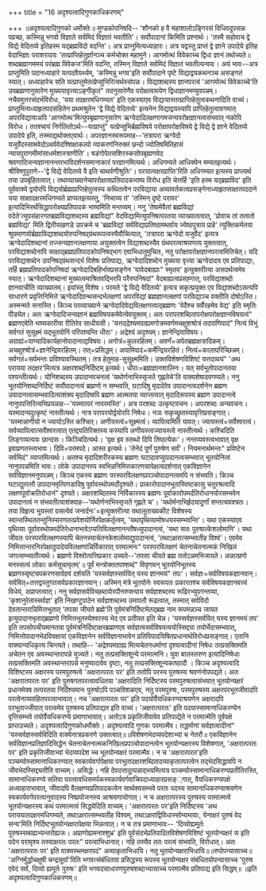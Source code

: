 +++
title = "16 अदृश्यत्वादिगुणकाधिकरणम्"

+++
॥अदृश्यत्वादिगुणको धर्मोक्तेः॥ मुण्डकोपनिषदि-- 'शौनको ह वै महाशालोऽङ्गिरसं विधिवदुपसन्नः पप्रच्छ, कस्मिन्नु भगवो विज्ञाते सर्वमिदं विज्ञातं भवतीति'। सर्वोपादानां किमिति प्रश्नार्थः। 'तस्मै सहोवाच द्वे विद्ये वेदितव्ये इतिहस्म यद्ब्रह्मविदो वदन्ति'। अत्र प्राप्नुमित्यध्याहारः। अत्र यद्वस्तु प्राप्तं द्वे ज्ञाने उपादेये इतिह वेदाभिज्ञाः पराशरादयः 'तत्प्राप्तिहेतुर्ज्ञानञ्च कर्मचोक्त महामुने। आगमोत्थं विवेकाच्च द्विधा ज्ञानं तथोच्यते॥ शब्दब्रह्मागममयं परंब्रह्म विवेकज'मिति वदन्ति, तस्मिन् विज्ञाते सर्वमिदं विज्ञातं भवतीत्यन्वयः। अयं भावः--अत्र प्राप्तुमिति पदानध्याहारे यत्पदवैयर्थ्यम्, 'कस्मिन्नु भगव'इति सर्वोपादाने पृष्टे विद्याद्वयकथनञ्च असङ्गतं स्यात्। अध्याहारेच सति यत्प्राप्तुमेतत्प्रेप्सुभिरित्यर्थस्संपन्नः। विद्याशब्दस्य ज्ञानपरत्वं 'आगमोत्थं विवेकाच्चे'ति उपब्रह्मणानुसारेण मुख्ययावृत्त्याऽङ्गीकृतं" तदनुसारेणैव परोक्षत्वरूपेण द्विधाज्ञानमप्युपपन्नम्। नचैवमुत्तरसंदर्भविरोधः, 'यया तदक्षरमधिगम्यत' इति एकस्याएव विद्यायास्तत्प्राप्तिहेतुत्वकथनादिति वाच्यं। प्राप्तुमित्यध्याहृतपदसहितेन प्रथमश्रुतेन 'द्वे विद्ये वेदितव्ये' इत्यनेन विद्याद्वयस्यापि प्राप्तिहेतुत्वावगमात् अपरविद्यायाअपि 'आगमोत्थ'मित्युपबृह्मणानुसारेण ऋग्वेदादिलक्षणागमजन्यपरोक्षज्ञानत्वसंभवात् नकोपि विरोधः। ततश्चायं निर्गलितोऽर्थः--यत्प्राप्तुं" यत्प्रेप्सुभिर्ब्रह्मविषये परोक्षापरोक्षविषये द्वे विद्ये द्वे ज्ञाने वेदितव्ये उपादेये इति, तस्माद्यथोक्तएवार्थः। अपरज्ञानस्वरूपमाह--'तत्रापरा ऋग्वेदो यजुर्वेदस्सामवेदोऽथर्ववेदश्शिक्षाकल्पो व्याकरणंनिरुक्तं छन्दो ज्योतिषमितिहासं न्यायपुराणमीमांसाधर्मशास्त्राणीति'। षडंगोपेतसशिरस्कसोपबृह्मणवेद श्रवणादिजन्यज्ञानानन्तरभाविदर्शनसमानाकारं परज्ञानमित्यर्थः। अधिगम्यते आधिक्येन मम्यतइत्यर्थः। श्रीविष्णुपुराणे--'द्वे विद्ये वेदितव्ये वै इति चाथर्वणीश्रुतिः'। परयात्वक्षरप्राप्ति'रिति अधिगम्यत इत्यस्य प्राप्त्यर्थ तया उपबृंहितत्वात्। तथाव्याख्यानेचापरोक्षत्वप्रतिपादकभाष्य विरोध इति चेत्तर्हि 'इति हस्म यद्ब्रह्मविद' इति पूर्ववाक्ये द्वयोरपि विद्ययोर्ब्रह्मप्राप्तिहेतुत्वस्य कथितत्वेन परविद्याया अव्यावर्तकत्वप्रसङ्गेनाध्याहृतसाक्षात्पददाने यया साक्षादक्षरमधिगम्यते प्राप्यतइत्यस्तु, 'निचाय्य तं' 'तस्मिन् दृष्टे परावर' इत्यादिभिरर्थसिद्धापरोक्ष्यप्रतिपादकं भाष्यमिति मन्तव्यम्। ननु 'तेषामेवैतां ब्रह्मविद्यां वदेते'त्युपसंहारगतब्रह्मविद्याशब्दस्य ब्रह्मविद्यां" वेदविद्यामित्युपनिषत्परतया व्याख्यातत्वात्, 'प्रोवाच तां तत्वतो ब्रह्मविद्या' मिति द्वितीयखणडे उपक्रमे च 'ब्रह्मविद्यां सर्वविद्याप्रतिष्ठामथर्वाय ज्येष्ठपुत्राय प्राहे' त्युक्तिकर्मतया श्रूयमाणयोर्ब्रह्माविद्याशब्दयोरुपनिषद्ग्रंथरूपत्वस्यैवौचित्यात्, 'तत्रापरा ऋग्वेदो यजुर्वेद' इत्यत्र ऋग्वेदादिशब्दानां तज्जन्यज्ञानलक्षणाया अयुक्तत्वेन विद्याशब्दस्यैव ग्रंथपरत्वाश्रयणत्य युक्तत्वात्, परविद्याशब्देनापि साक्षाद्ब्रह्मप्रतिपादकोपनिषद्भाग एवाभिधातुमुचितः, नतु परोक्षापरोक्षज्ञानपरत्वमितिचेत्। यदि परविद्याशब्देन उपनिषद्ग्रंथसन्दर्भ विशेषः प्रतिपाद्यः, ऋग्वेदादिशब्देन मुख्यया वृत्त्या ऋग्वेदादय एव प्रतिपाद्याः, तर्हि ब्रह्मप्रतिपादकोपनिषदां ऋग्वेदादिबहिर्भावप्रसङ्गेन 'यावेदबाह्याः" स्मृतय' इत्युक्तरीत्या असदर्थत्वमेव स्यात्। ऋग्वेदादिशब्दानां मुख्यत्वमाश्रितवद्भिरपि परैरुपनिषदां" वेदबाह्यत्वप्रसह्गात्, परविद्याशब्दो ज्ञानवाचीति व्याख्यातम्। इयांस्तु विशेषः। परमते 'द्वे विद्ये वेदितव्ये' इत्यत्र सकृत्प्रयुक्त एव विद्याशब्दोऽसत्यपि साधारणे प्रवृत्तिनिमित्ते ऋग्वेदादिग्रन्थसन्दर्भलक्षणां अपरविद्यां ब्रह्मज्ञानलक्षणां परविद्याञ्च वक्तीति दोषोऽस्ति। अस्मन्मते सनास्ति। किञ्च परव्याख्याने ऋग्वेदादिवेद्यविलक्षणत्वाद्ब्रह्मणः 'वेदैश्च सर्वैरहमेव वेद्य' इति स्मृतिः पीड्येत। अतः ऋग्वेदादिजन्यज्ञानं ब्रह्मविषयकमेवेत्येवयुक्तम्। अतः परापरशब्दितापरोक्षपरोक्षज्ञानविषयत्वं" ब्रह्मणएवेति भाष्यकारीया रीतिरेव साधीयसी। 'यत्तदद्रेश्यमग्राह्यमगोत्रमवर्णमचक्षुशश्रोत्रं तदपाणिपादं" नित्यं विभुं सर्वगतं सुसूक्ष्मं यद्भूतयोनिं परिपश्यन्ति धीराः'। अद्रेश्यं अदृश्यम्। ज्ञानेन्द्रियाविषयः। अग्राह्यं=पाण्यादिकार्यहानोपादानाद्यविषयः। अगोत्रं=कुलरहितम्। अवर्णं=अपेतब्रह्मक्षत्रादिकम्। अचक्षुश्श्रोत्रं=ज्ञानेन्द्रियरहितम्। तत्=प्रसिद्धम्। अपामिपादं=कर्मेन्द्रियरहितं। नित्यं=कालापरिच्छिन्नम्। सर्वगतं=सर्वमन्तः प्रविश्यावस्थितम्। तत्र हेतुमाह-सुसूक्ष्ममिति। उक्तविशेषणविशिष्टं यत्तदव्ययं" 'अथ परायया तदक्षर'मित्यत्र अक्षरशब्दनिर्दिष्टम् इत्यर्थः। धीराः=ब्रह्मज्ञानशालिनः। यत् सर्वभूतोपादानतया पश्यन्तीत्यर्थः। योनिशब्दस्य उपादानवचनत्वं 'यथोर्णनाभिस्सृजते गृह्णतेचे'ति वाक्यशेषादवगम्यते। ननु भूतयोनिशब्दनिर्दिष्टं सर्वोपादानत्वं ब्रह्मणो न सम्भवति, घ़टादिषु मृदादेरेव उपादानत्वदर्शनेन ब्रह्मण उपादानत्वासम्भवादित्याशंक्य मृदादिष्वपि ब्रह्मण आत्मतया व्याप्तत्वात् मृदादिरूपस्य ब्रह्मण उपादानत्वे नानुपपत्तिरित्यभिप्रयन्नाह--'यस्मात्परं नापरमस्ति'। अत्र परशब्दः उत्कृष्टवचनः। अपरशब्दः अन्यवचनः। यस्मादन्यदुत्कृष्टं नास्तीत्यर्थः। नात्र परापरयोर्द्वयोरपि निषेधः। नञः सकृच्छ्रुतस्यावृत्तिप्रसङ्गात्। 'यस्मान्नाणीयो न ज्यायोऽस्ति कश्चित्। अणीयस्त्वं=सूक्ष्मत्वं। व्यापित्वमिति यावत्। ज्यायस्त्वं=सर्वेश्वरत्वं। सर्वव्यापित्वात्सर्वेश्वरत्वात् एतद्द्यतिरिक्तस्य कस्यापि अणीयस्त्वज्यायस्त्वे नास्तीत्यर्थः। कश्चिदिति लिङ्गव्यत्ययः छान्दसः। किञ्चिदित्यर्थः। 'वृक्ष इव स्तब्धो दिवि तिष्ठत्येकः'। नन्तव्यवस्त्वभावात् वृक्ष इवाप्रणतस्त्वभावः। दिवि=परमपदे। आस्त इत्यर्थः। 'तेनेदं पूर्णं पुरुषेण सर्वं'। नियमनार्थमन्तः" प्रविष्टेन सर्वमिदं" व्याप्तमित्यर्थः। अतश्च मृदादिशरीरकस्य ब्रह्मणः घटादावप्युपादानत्वसम्भवात् भूतयोनित्वं नानुपपन्नमिति भावः। लोके उपादानस्य स्वभिन्ननिमित्तकारणसापेक्षत्वदर्शनात् एकविज्ञानेन सर्वविज्ञानमनुपपन्नम्। किञ्च एकस्य ब्रह्मणः परस्परविलक्षणप्रपञ्चोपादानत्वमपि न संभवति। किञ्च घटाद्युत्पत्तौ उपादानमृत्पिणडादिषु पूर्वावस्थोपमर्दोदृश्यते। प्राकारोपादानभूतास्विष्टकासु चतुरश्रत्वादि लक्षणपूर्वाक्रतिरोधानं" दृश्यते। अक्षरशब्दितस्य निर्विकारस्य ब्रह्मणः पूर्वाकारोपमर्दतिरोधानयोरसम्भवेन उपादानत्वं न संभवतीत्याशंक्याह--'यथोर्णनाभिस्सृजते गृह्णते च'। 'यथोर्मनाभिर्हृदयादूर्णां सन्तत्यवक्त्रतः। तया विहृत्य भूयस्तां ग्रसत्येवं जनार्दनः'=इत्युक्तरीत्या यथालूताख्यकीट विशेषस्य स्वान्तस्थिततन्तुनिस्सरणतत्प्रवेशयोर्निरपेक्षकर्तृत्वम्, 'यथापृथिव्यामोषधयस्सम्भवन्ति'। यथा एकस्याएव पृथिव्याः पूर्वावस्थोपमर्दतिरेधानाभावेऽप्यतिविलक्षणानन्तौषध्युपादानत्वं, 'यथा सतः पुरुषात्केशलोमानि'। यथा जीवतः परस्परविलक्षणस्यापि चेतनस्याचेतनकेशलोमाद्युपादानत्वं, 'तथाऽक्षरात्सम्भवतीह विश्वं'। एवमेव निमित्तान्तरनिरपेक्षादुपादेयविलक्षणान्निर्विकारात् परमात्मनः" परस्परविलक्षणं चेतनाचेतनात्मकं निखिलं जगत्सम्भवतीत्यर्थः। ब्रह्मणो विश्वोत्पत्तिप्रकार उच्यते--'तपसा चीयते ब्रह्म ततोऽन्नमभिजायते। अन्नात्प्रणो मनस्सत्यं लोकाः कर्मसुचामृतम्'॥ पूर्वं मन्त्रोक्ततपश्शब्दं" विवृणवन् भूतयोनिभूतस्य ब्रह्मणस्सृष्ट्यपकरणसार्वज्ञ्यं दर्शयति 'यस्सर्वज्ञस्सर्ववित् यस्य ज्ञानमयं" तपः'। सर्वज्ञः=सर्वविषयकज्ञानवान्। सर्ववित्=तत्तद्वस्तुगतसर्वप्रकारज्ञानवान्। अस्मिन् मंत्रे भूतयोनेः स्वरूपतः प्रकारतश्च सर्वविषयकज्ञानवत्त्वं विधेयं, अप्राप्तत्वात्। ननु सर्वज्ञसर्वविच्छब्दयोरपौनरुक्त्याय सर्वज्ञशब्दस्य रूढिरभ्युपगन्तव्या, 'कृशानुरेतास्सर्वज्ञ' इति निखण्टुपाठेन सर्वज्ञशब्दस्य उमापतौ रूढत्वात्, तस्मात् सर्वविदो देवतान्तरान्निमित्तभूतात् 'तपसा जीयते ब्रह्मे'ति पूर्वमंत्रनिर्दिष्टमेतद्ब्रह्म नाम रूपमन्नञ्च जायत इत्युपादानभृताद्ब्रह्मणो निमित्तभूतस्येश्वरस्य भेद एव प्रतीयत इति चेन्न। 'यस्सर्वज्ञस्सर्ववित् यस्य ज्ञानमयं तप' इति तपसोपचीयमानतया पूर्वमंत्रनिर्दिष्टाक्षरब्रह्मणएव सर्वज्ञत्वसर्वविषयत्वयोस्सिद्द्या तयोर्भेदासम्भवात्, निमित्तोपादानभेदविवक्षायां एकविज्ञानेन सर्वविज्ञानाभावेन प्रतिपिपादयिषितप्रधानार्थविरोधप्रसङ्गात्। एतानि वाक्यान्यधिकृत्य चिन्त्यते। तथाहि-- 'अद्रेश्यमग्राह्य मित्यचेतनधर्माणां दृश्यत्वादीनां निषेधः तत्प्रसक्तिमति अचेतन एव अवस्थान्तरापन्ने युज्यते। नतु तत्प्रसक्तिशून्ये परमात्मनि। युवा बालस्तरुण इत्यादिनिषेधाः तत्प्रसक्तिमति अवस्थान्तरापन्ने मनुष्यादावेव दृष्टाः, नतु तत्प्रसक्तिशून्यकाष्ठादौ । किञ्च अदृश्यत्वादि विशिष्टस्य अक्षरस्य परमपुरुषत्वे 'अक्षरात्परतः पर' इति ततोपि परस्य पुरुषस्य श्रवणंनोपपद्यते। अतः 'अक्षरातपरतः पर' इति पुरुषगतपरत्वावधितया 'अक्षरादिति निर्दिष्टस्य परमपुरुषत्वासंभवात् भूतयोन्यक्षरं प्रधानमेवष तत्परतया निर्दिश्यमानः पुरुषोऽपि पञ्चविशकएव, नतु परमपुरुषः, परमपुरुषस्य अक्षरपरभूतजीवादपि परत्वेनाव्यवहितपरत्वाभावात्। नच 'अक्षरात्परतः पर' इति पदयोर्वैयधिकरण्याश्रयणेन अक्षरादपि परभूताज्जीवात् परत्वमेव पुरुषस्य प्रतिपाद्यत इति वाच्यं। 'अक्षरात्परतः' इति पदयास्सामानाधिकरण्येन वृत्तिसम्भवे तयोर्वैयधिकरण्ये प्रमाणाभावात्। अतोऽत्र प्रकृतिजीवावेव प्रतिपाद्येते न परमात्मेति पूर्वपक्षे प्राप्तउच्यते। अदृश्यत्वादिगुणकोधर्मोक्तेः। अदृश्यत्वादि गुणकः परमात्मैव। तद्धर्माणां सर्वज्ञत्वादीनां" 'यस्सर्वज्ञस्सर्वविदिति वाक्येनात्रप्रकरणे उक्तत्वात्॥॥विशेषणभेदव्यपदेशाभ्यां च नेतरौ॥ एकविज्ञानेन सर्वविज्ञानप्रतिज्ञादिसिद्धेन चेतनाचेतनात्मकनिखिलप्रपञ्चोपादानत्वेन भूतयोन्यक्षरस्य विशेषणात्, 'अक्षरात्परतः पर' इति प्रकृतिजीवाभ्यां भेदव्यपदेश च्च भूतयोन्यक्षरं परमात्मैव। न च 'अक्षरात्परत'इति पञ्चम्योस्सामानाधिकरण्यात् स्वकार्यवर्गापेक्षया परभूतादक्षरशब्दितादव्याकृतात्परत्वेन तद्भेदसिद्धावपि न जीवभेदस्सिद्द्यतीति वाच्यम्। असिद्धेः। नहि देवदत्तादुत्पन्नाद्भयमित्यत्र पञ्चम्योस्सामानाधिकरण्यप्रतीतिरस्ति, सामानाधिकरण्ये सतिवा परत्वावधिसमर्पकस्वकार्यवर्गवाचिपदाध्याहारप्रसङ््गात्, वैयधिकरण्यपक्षे अध्याहाराभावात्, जीवादपि वैलक्षण्यप्रतिपादकत्वेन सार्थक्यसम्भवे परतः पदस्य सामानाधिकरण्याश्रयणेन स्वकार्यवर्गपरत्वानुवादस्य निष्प्रयोजनस्य आश्रयणायोगात्। न च अक्षरात्परस्य पुरुषस्य परमात्मत्वे भूतयोन्यक्षरस्य कथं परमात्मत्वं सिद्ध्येदिति वाच्यम्। 'अक्षरात्परतः पर'इति निर्दिष्टस्य 'अथ पराययातदक्षरमधिगम्यते, तथाऽक्षरात्सम्भवतीह विश्वम्, तथाऽक्षराद्विविधास्सोम्यभावाः, येनाक्षरं पुरुषं वेद सन्य'मिति निर्दिष्टभूतयोन्यक्षरापेक्षया भिन्नत्वात्। न च तत्र प्रमाणाभावः-- 'दिव्योह्यमूर्तः पुरुषस्सबाह्यभ्यन्तरोह्यजः। अप्राणोह्यमनाश्शुभ्र' इति पूर्वसंदर्भप्रतिपादितविशेषणविशिष्टं भूतयोन्यक्षरं स इति पदेन परामृश्य तस्याक्षरतः परतः" परत्वाभिधानात्। नहि तस्यैव ततः परत्वं संभवति, विरोधात्। अतः 'अक्षरात्परतः पर' इति वाक्यस्थमक्षरपदं" अव्याकृताभिधायि। नतु भूतयोन्यक्षराभिधायि॥॥रुपोपन्यासाच्च॥ 'अग्निर्मुर्द्धाचक्षुषी चन्द्रसूर्या'विति भगवत्संबंधितया प्रसिद्धस्य रूपस्य भूतयोन्यक्षर संबंधितयोपन्यासाच्च 'पुरुष एवेदं सर्वं, दिव्यो ह्यमूर्तः पुरुषः' इति भगवदसाधारणपुरुषशब्दाभ्यासाच्च परमात्मैव प्रतिपाद्य इति सिद्धम्॥ ॥इति अदृश्यत्वादिगुणकाधिकरणम्॥